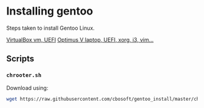 # Installing gentoo

Steps taken to install Gentoo Linux.

[VirtualBox vm, UEFI](virtualbox_vm_uefi.md)
[Optimus V laptop, UEFI, xorg, i3, vim...](optimusv_uefi_xorg.md)

## Scripts

### `chrooter.sh`

Download using:

```bash
wget https://raw.githubusercontent.com/cbosoft/gentoo_install/master/chrooter.sh
```
